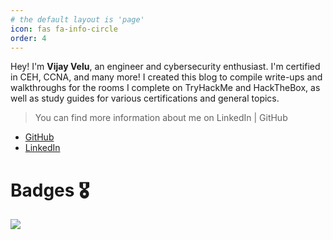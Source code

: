 ```yaml
---
# the default layout is 'page'
icon: fas fa-info-circle
order: 4
---
```


Hey!
I'm **Vijay Velu**, an engineer and cybersecurity enthusiast. I'm certified in CEH, CCNA, and many more! I created this blog to compile write-ups and walkthroughs for the rooms I complete on TryHackMe and HackTheBox, as well as study guides for various certifications and general topics.

> You can find more information about me on LinkedIn | GitHub
- [GitHub](https://www.linkedin.com/in/vijay-velu/)
- [LinkedIn](https://github.com/vijay-velu/)

# Badges 🎖️

<img src="https://tryhackme-badges.s3.amazonaws.com/vijay.velu.png"/>
